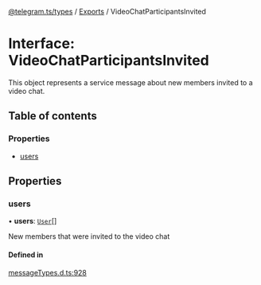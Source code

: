 [@telegram.ts/types](../README.md) / [Exports](../modules.md) / VideoChatParticipantsInvited

# Interface: VideoChatParticipantsInvited

This object represents a service message about new members invited to a video chat.

## Table of contents

### Properties

- [users](VideoChatParticipantsInvited.md#users)

## Properties

### users

• **users**: [`User`](User.md)[]

New members that were invited to the video chat

#### Defined in

[messageTypes.d.ts:928](https://github.com/telegramsjs/types/blob/d08200f/src/messageTypes.d.ts#L928)
